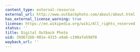 ```yaml
---
content_type: external-resource
external_url: http://www.outbackphoto.com/about/about.html
has_external_license_warning: true
license: https://en.wikipedia.org/wiki/All_rights_reserved
status: ''
title: Digital Outback Photo
uid: 39d6726b-901e-4315-a9a6-c198afa59df8
wayback_url: ''
---
```

